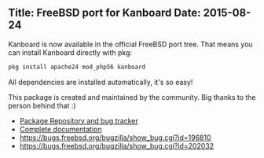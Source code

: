 Title: FreeBSD port for Kanboard
Date: 2015-08-24
---

Kanboard is now available in the official FreeBSD port tree.
That means you can install Kanboard directly with pkg:

```bash
pkg install apache24 mod_php56 kanboard
```

All dependencies are installed automatically, it's so easy!

This package is created and maintained by the community. Big thanks to the person behind that :)

- [Package Repository and bug tracker](https://bitbucket.org/if0/freebsd-kanboard)
- [Complete documentation](http://kanboard.net/documentation/freebsd-installation)
- https://bugs.freebsd.org/bugzilla/show_bug.cgi?id=196810
- https://bugs.freebsd.org/bugzilla/show_bug.cgi?id=202032
